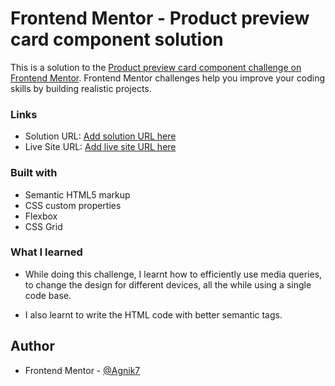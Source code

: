 # Frontend Mentor - Product preview card component solution

This is a solution to the [Product preview card component challenge on Frontend Mentor](https://www.frontendmentor.io/challenges/product-preview-card-component-GO7UmttRfa). Frontend Mentor challenges help you improve your coding skills by building realistic projects. 


### Links

- Solution URL: [Add solution URL here](https://your-solution-url.com)
- Live Site URL: [Add live site URL here](https://your-live-site-url.com)

### Built with

- Semantic HTML5 markup
- CSS custom properties
- Flexbox
- CSS Grid

### What I learned

- While doing this challenge, I learnt how to efficiently use media queries, to change the design for different devices, all the while using a single code base.

- I also learnt to write the HTML code with better semantic tags.

## Author

- Frontend Mentor - [@Agnik7](https://www.frontendmentor.io/profile/Agnik7)


